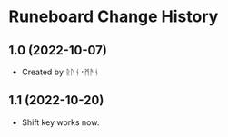 Runeboard Change History
====================

1.0 (2022-10-07)
----------------
* Created by ᚱᚢᚾ᛫ᛗᚫᚾ

1.1 (2022-10-20)
----------------
* Shift key works now.
